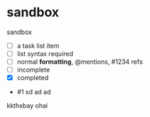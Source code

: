 sandbox
=======

sandbox

- [ ] a task list item
- [ ] list syntax required
- [ ] normal **formatting**, @mentions, #1234 refs
- [ ] incomplete
- [x] completed
- #1 sd ad ad

kkthxbay
ohai
